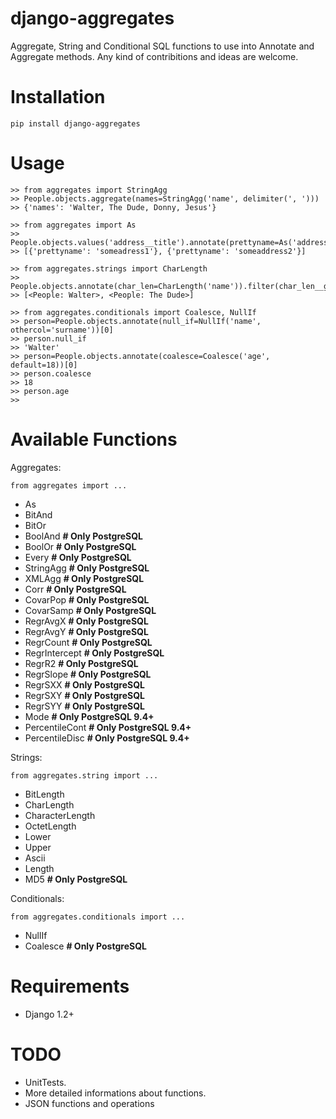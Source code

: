 django-aggregates
=================
Aggregate, String and Conditional SQL functions to use into Annotate and Aggregate methods. Any kind of contribitions and ideas are welcome.

Installation
=================
    pip install django-aggregates

Usage
=================
    >> from aggregates import StringAgg
    >> People.objects.aggregate(names=StringAgg('name', delimiter(', ')))
    >> {'names': 'Walter, The Dude, Donny, Jesus'}

    >> from aggregates import As
    >> People.objects.values('address__title').annotate(prettyname=As('address__title')).values('prettyname')
    >> [{'prettyname': 'someadress1'}, {'prettyname': 'someaddress2'}]

    >> from aggregates.strings import CharLength
    >> People.objects.annotate(char_len=CharLength('name')).filter(char_len__gt=6)
    >> [<People: Walter>, <People: The Dude>]

    >> from aggregates.conditionals import Coalesce, NullIf
    >> person=People.objects.annotate(null_if=NullIf('name', othercol='surname'))[0]
    >> person.null_if
    >> 'Walter'
    >> person=People.objects.annotate(coalesce=Coalesce('age', default=18))[0]
    >> person.coalesce
    >> 18
    >> person.age
    >>

Available Functions
=================
Aggregates:

    from aggregates import ...
- As
- BitAnd
- BitOr
- BoolAnd  **# Only PostgreSQL**
- BoolOr  **# Only PostgreSQL**
- Every  **# Only PostgreSQL**
- StringAgg  **# Only PostgreSQL**
- XMLAgg  **# Only PostgreSQL**
- Corr  **# Only PostgreSQL**
- CovarPop  **# Only PostgreSQL**
- CovarSamp  **# Only PostgreSQL**
- RegrAvgX  **# Only PostgreSQL**
- RegrAvgY  **# Only PostgreSQL**
- RegrCount  **# Only PostgreSQL**
- RegrIntercept  **# Only PostgreSQL**
- RegrR2  **# Only PostgreSQL**
- RegrSlope  **# Only PostgreSQL**
- RegrSXX  **# Only PostgreSQL**
- RegrSXY  **# Only PostgreSQL**
- RegrSYY  **# Only PostgreSQL**
- Mode  **# Only PostgreSQL 9.4+**
- PercentileCont  **# Only PostgreSQL 9.4+**
- PercentileDisc  **# Only PostgreSQL 9.4+**

Strings:

    from aggregates.string import ...
- BitLength
- CharLength
- CharacterLength
- OctetLength
- Lower
- Upper
- Ascii
- Length
- MD5  **# Only PostgreSQL**

Conditionals:

    from aggregates.conditionals import ...
- NullIf
- Coalesce  **# Only PostgreSQL**

Requirements
==================================
- Django 1.2+

TODO
=================
- UnitTests.
- More detailed informations about functions.
- JSON functions and operations
